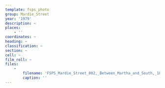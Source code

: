 ```yaml
---
template: fsps_photo
group: Mardie_Street
year: '1979'
description: ~
places:
    - ''
coordinates: ~
heading: ~
classification: ~
section: ~
cell: ~
film_roll: ~
files:
    -
        filename: 'FSPS_Mardie_Street_002,_Between_Martha_and_South,_18-6-E,_1979.png'
        caption: ''
---
```

